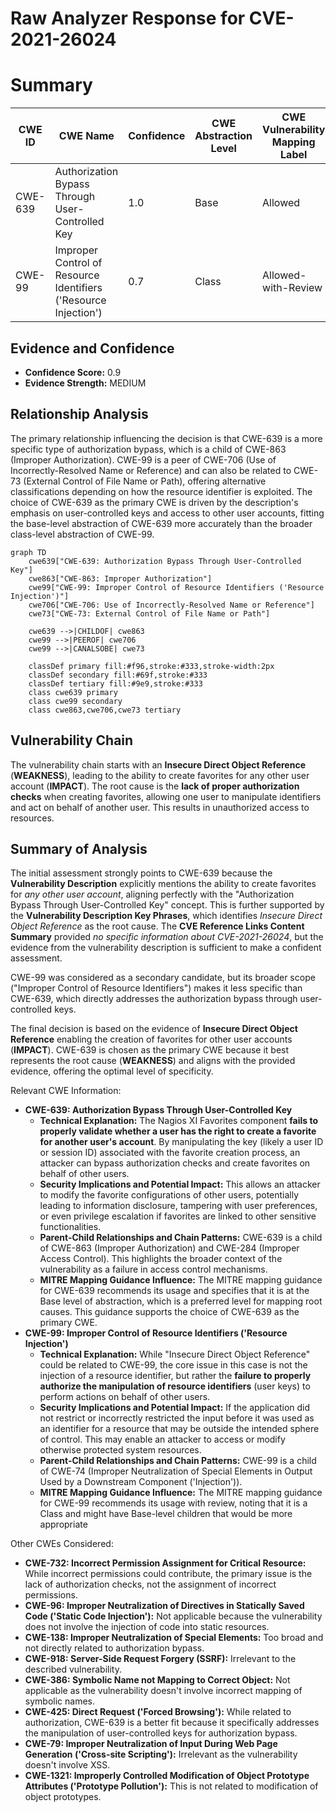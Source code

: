 # Raw Analyzer Response for CVE-2021-26024

# Summary

| CWE ID | CWE Name | Confidence | CWE Abstraction Level | CWE Vulnerability Mapping Label | CWE-Vulnerability Mapping Notes |
|---|---|---|---|---|---|
| CWE-639 | Authorization Bypass Through User-Controlled Key | 1.0 | Base | Allowed | Primary CWE |
| CWE-99 | Improper Control of Resource Identifiers ('Resource Injection') | 0.7 | Class | Allowed-with-Review | Secondary Candidate |

## Evidence and Confidence

*   **Confidence Score:** 0.9
*   **Evidence Strength:** MEDIUM

## Relationship Analysis
The primary relationship influencing the decision is that CWE-639 is a more specific type of authorization bypass, which is a child of CWE-863 (Improper Authorization). CWE-99 is a peer of CWE-706 (Use of Incorrectly-Resolved Name or Reference) and can also be related to CWE-73 (External Control of File Name or Path), offering alternative classifications depending on how the resource identifier is exploited. The choice of CWE-639 as the primary CWE is driven by the description's emphasis on user-controlled keys and access to other user accounts, fitting the base-level abstraction of CWE-639 more accurately than the broader class-level abstraction of CWE-99.

```mermaid
graph TD
    cwe639["CWE-639: Authorization Bypass Through User-Controlled Key"]
    cwe863["CWE-863: Improper Authorization"]
    cwe99["CWE-99: Improper Control of Resource Identifiers ('Resource Injection')"]
    cwe706["CWE-706: Use of Incorrectly-Resolved Name or Reference"]
    cwe73["CWE-73: External Control of File Name or Path"]

    cwe639 -->|CHILDOF| cwe863
    cwe99 -->|PEEROF| cwe706
    cwe99 -->|CANALSOBE| cwe73

    classDef primary fill:#f96,stroke:#333,stroke-width:2px
    classDef secondary fill:#69f,stroke:#333
    classDef tertiary fill:#9e9,stroke:#333
    class cwe639 primary
    class cwe99 secondary
    class cwe863,cwe706,cwe73 tertiary
```

## Vulnerability Chain
The vulnerability chain starts with an **Insecure Direct Object Reference** (**WEAKNESS**), leading to the ability to create favorites for any other user account (**IMPACT**). The root cause is the **lack of proper authorization checks** when creating favorites, allowing one user to manipulate identifiers and act on behalf of another user. This results in unauthorized access to resources.

## Summary of Analysis
The initial assessment strongly points to CWE-639 because the **Vulnerability Description** explicitly mentions the ability to create favorites for *any other user account*, aligning perfectly with the "Authorization Bypass Through User-Controlled Key" concept. This is further supported by the **Vulnerability Description Key Phrases**, which identifies *Insecure Direct Object Reference* as the root cause. The **CVE Reference Links Content Summary** provided *no specific information about CVE-2021-26024*, but the evidence from the vulnerability description is sufficient to make a confident assessment.

CWE-99 was considered as a secondary candidate, but its broader scope ("Improper Control of Resource Identifiers") makes it less specific than CWE-639, which directly addresses the authorization bypass through user-controlled keys.

The final decision is based on the evidence of **Insecure Direct Object Reference** enabling the creation of favorites for other user accounts (**IMPACT**). CWE-639 is chosen as the primary CWE because it best represents the root cause (**WEAKNESS**) and aligns with the provided evidence, offering the optimal level of specificity.

Relevant CWE Information:
- **CWE-639: Authorization Bypass Through User-Controlled Key**
  - **Technical Explanation:** The Nagios XI Favorites component **fails to properly validate whether a user has the right to create a favorite for another user's account**. By manipulating the key (likely a user ID or session ID) associated with the favorite creation process, an attacker can bypass authorization checks and create favorites on behalf of other users.
  - **Security Implications and Potential Impact:** This allows an attacker to modify the favorite configurations of other users, potentially leading to information disclosure, tampering with user preferences, or even privilege escalation if favorites are linked to other sensitive functionalities.
  - **Parent-Child Relationships and Chain Patterns:** CWE-639 is a child of CWE-863 (Improper Authorization) and CWE-284 (Improper Access Control). This highlights the broader context of the vulnerability as a failure in access control mechanisms.
  - **MITRE Mapping Guidance Influence:** The MITRE mapping guidance for CWE-639 recommends its usage and specifies that it is at the Base level of abstraction, which is a preferred level for mapping root causes. This guidance supports the choice of CWE-639 as the primary CWE.
- **CWE-99: Improper Control of Resource Identifiers ('Resource Injection')**
  - **Technical Explanation:** While "Insecure Direct Object Reference" could be related to CWE-99, the core issue in this case is not the injection of a resource identifier, but rather the **failure to properly authorize the manipulation of resource identifiers** (user keys) to perform actions on behalf of other users.
  - **Security Implications and Potential Impact:** If the application did not restrict or incorrectly restricted the input before it was used as an identifier for a resource that may be outside the intended sphere of control. This may enable an attacker to access or modify otherwise protected system resources.
  - **Parent-Child Relationships and Chain Patterns:** CWE-99 is a child of CWE-74 (Improper Neutralization of Special Elements in Output Used by a Downstream Component ('Injection')).
  - **MITRE Mapping Guidance Influence:** The MITRE mapping guidance for CWE-99 recommends its usage with review, noting that it is a Class and might have Base-level children that would be more appropriate

Other CWEs Considered:
- **CWE-732: Incorrect Permission Assignment for Critical Resource:** While incorrect permissions could contribute, the primary issue is the lack of authorization checks, not the assignment of incorrect permissions.
- **CWE-96: Improper Neutralization of Directives in Statically Saved Code ('Static Code Injection'):** Not applicable because the vulnerability does not involve the injection of code into static resources.
- **CWE-138: Improper Neutralization of Special Elements:** Too broad and not directly related to authorization bypass.
- **CWE-918: Server-Side Request Forgery (SSRF):** Irrelevant to the described vulnerability.
- **CWE-386: Symbolic Name not Mapping to Correct Object:** Not applicable as the vulnerability doesn't involve incorrect mapping of symbolic names.
- **CWE-425: Direct Request ('Forced Browsing'):** While related to authorization, CWE-639 is a better fit because it specifically addresses the manipulation of user-controlled keys for authorization bypass.
- **CWE-79: Improper Neutralization of Input During Web Page Generation ('Cross-site Scripting'):** Irrelevant as the vulnerability doesn't involve XSS.
- **CWE-1321: Improperly Controlled Modification of Object Prototype Attributes ('Prototype Pollution'):** This is not related to modification of object prototypes.